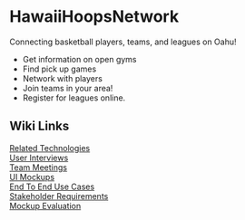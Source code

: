 # HawaiiHoopsNetwork
Connecting basketball players, teams, and leagues on Oahu! 
- Get information on open gyms
- Find pick up games
- Network with players 
- Join teams in your area! 
- Register for leagues online.

## Wiki Links
[Related Technologies](https://github.com/hawaiihoopsnetwork/HawaiiHoopsNetwork/wiki/RelatedTechnologies)  
[User Interviews](https://github.com/hawaiihoopsnetwork/HawaiiHoopsNetwork/wiki/UserInterviews)  
[Team Meetings](https://github.com/hawaiihoopsnetwork/HawaiiHoopsNetwork/wiki/TeamMeetings)  
[UI Mockups](http://hawaiihoopsnetwork.github.io/uimockup)  
[End To End Use Cases](https://github.com/hawaiihoopsnetwork/HawaiiHoopsNetwork/wiki/EndToEndUseCases)  
[Stakeholder Requirements](https://github.com/hawaiihoopsnetwork/HawaiiHoopsNetwork/wiki/Stakeholder-Requirements)  
[Mockup Evaluation](https://github.com/hawaiihoopsnetwork/HawaiiHoopsNetwork/wiki/Mock-up-Evaluation)
